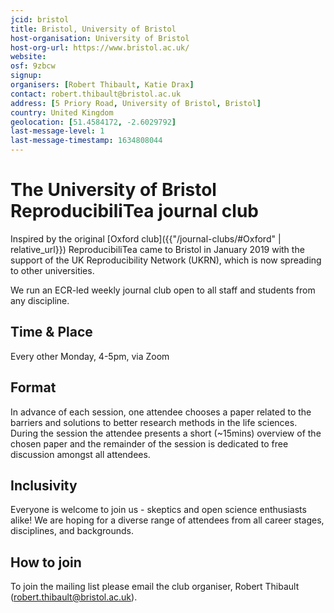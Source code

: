 ```yaml
---
jcid: bristol
title: Bristol, University of Bristol
host-organisation: University of Bristol
host-org-url: https://www.bristol.ac.uk/
website: 
osf: 9zbcw
signup:
organisers: [Robert Thibault, Katie Drax]
contact: robert.thibault@bristol.ac.uk
address: [5 Priory Road, University of Bristol, Bristol]
country: United Kingdom
geolocation: [51.4584172, -2.6029792]
last-message-level: 1
last-message-timestamp: 1634808044
---
```


# The University of Bristol ReproducibiliTea journal club 

Inspired by the original [Oxford club]({{"/journal-clubs/#Oxford" | relative_url}}) ReproducibiliTea came to Bristol in January 2019 with the support of the UK Reproducibility Network (UKRN), which is now spreading to other universities.

We run an ECR-led weekly journal club open to all staff and students from any discipline.

## Time & Place

Every other Monday, 4-5pm, via Zoom

## Format

In advance of each session, one attendee chooses a paper related to the barriers and solutions to better research methods in the life sciences. During the session the attendee presents a short (~15mins) overview of the chosen paper and the remainder of the session is dedicated to free discussion amongst all attendees.

## Inclusivity

Everyone is welcome to join us - skeptics and open science enthusiasts alike! We are hoping for a diverse range of attendees from all career stages, disciplines, and backgrounds.

## How to join

To join the mailing list please email the club organiser, Robert Thibault (robert.thibault@bristol.ac.uk).


